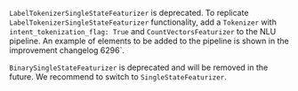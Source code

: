 `LabelTokenizerSingleStateFeaturizer` is deprecated. To replicate `LabelTokenizerSingleStateFeaturizer` functionality, add a `Tokenizer`  with `intent_tokenization_flag: True` and `CountVectorsFeaturizer` to the NLU pipeline. An example of elements to be added to the pipeline is shown in the improvement changelog 6296`. 


 `BinarySingleStateFeaturizer` is deprecated and will be removed in the future. We recommend to switch to `SingleStateFeaturizer`.
